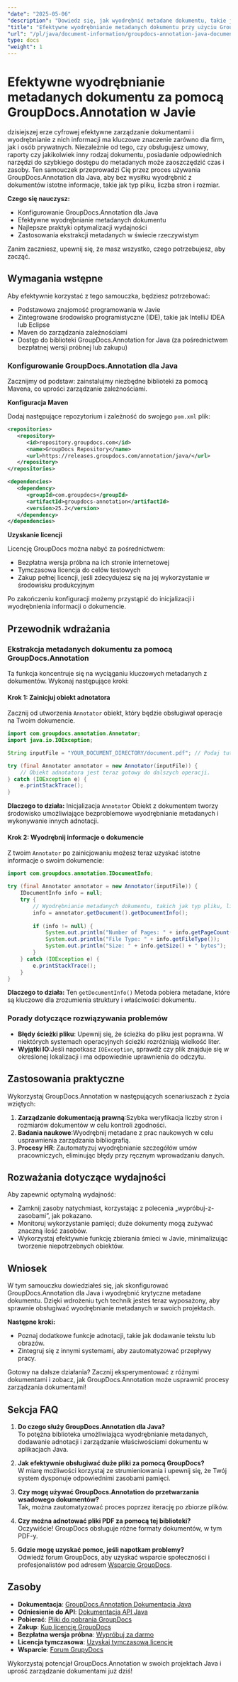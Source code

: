 ```yaml
---
"date": "2025-05-06"
"description": "Dowiedz się, jak wyodrębnić metadane dokumentu, takie jak typ pliku, liczba stron i rozmiar, za pomocą GroupDocs.Annotation dla Java. Ulepsz zarządzanie dokumentami dzięki wydajnej ekstrakcji informacji."
"title": "Efektywne wyodrębnianie metadanych dokumentu przy użyciu GroupDocs.Annotation w Javie"
"url": "/pl/java/document-information/groupdocs-annotation-java-document-info-extraction/"
type: docs
"weight": 1
---
```


# Efektywne wyodrębnianie metadanych dokumentu za pomocą GroupDocs.Annotation w Javie

dzisiejszej erze cyfrowej efektywne zarządzanie dokumentami i wyodrębnianie z nich informacji ma kluczowe znaczenie zarówno dla firm, jak i osób prywatnych. Niezależnie od tego, czy obsługujesz umowy, raporty czy jakikolwiek inny rodzaj dokumentu, posiadanie odpowiednich narzędzi do szybkiego dostępu do metadanych może zaoszczędzić czas i zasoby. Ten samouczek przeprowadzi Cię przez proces używania GroupDocs.Annotation dla Java, aby bez wysiłku wyodrębnić z dokumentów istotne informacje, takie jak typ pliku, liczba stron i rozmiar.

**Czego się nauczysz:**
- Konfigurowanie GroupDocs.Annotation dla Java
- Efektywne wyodrębnianie metadanych dokumentu
- Najlepsze praktyki optymalizacji wydajności
- Zastosowania ekstrakcji metadanych w świecie rzeczywistym

Zanim zaczniesz, upewnij się, że masz wszystko, czego potrzebujesz, aby zacząć.

## Wymagania wstępne

Aby efektywnie korzystać z tego samouczka, będziesz potrzebować:
- Podstawowa znajomość programowania w Javie
- Zintegrowane środowisko programistyczne (IDE), takie jak IntelliJ IDEA lub Eclipse
- Maven do zarządzania zależnościami
- Dostęp do biblioteki GroupDocs.Annotation for Java (za pośrednictwem bezpłatnej wersji próbnej lub zakupu)

### Konfigurowanie GroupDocs.Annotation dla Java

Zacznijmy od podstaw: zainstalujmy niezbędne biblioteki za pomocą Mavena, co uprości zarządzanie zależnościami.

**Konfiguracja Maven**

Dodaj następujące repozytorium i zależność do swojego `pom.xml` plik:

```xml
<repositories>
   <repository>
      <id>repository.groupdocs.com</id>
      <name>GroupDocs Repository</name>
      <url>https://releases.groupdocs.com/annotation/java/</url>
   </repository>
</repositories>

<dependencies>
   <dependency>
      <groupId>com.groupdocs</groupId>
      <artifactId>groupdocs-annotation</artifactId>
      <version>25.2</version>
   </dependency>
</dependencies>
```

**Uzyskanie licencji**

Licencję GroupDocs można nabyć za pośrednictwem:
- Bezpłatna wersja próbna na ich stronie internetowej
- Tymczasowa licencja do celów testowych
- Zakup pełnej licencji, jeśli zdecydujesz się na jej wykorzystanie w środowisku produkcyjnym

Po zakończeniu konfiguracji możemy przystąpić do inicjalizacji i wyodrębnienia informacji o dokumencie.

## Przewodnik wdrażania

### Ekstrakcja metadanych dokumentu za pomocą GroupDocs.Annotation

Ta funkcja koncentruje się na wyciąganiu kluczowych metadanych z dokumentów. Wykonaj następujące kroki:

#### Krok 1: Zainicjuj obiekt adnotatora

Zacznij od utworzenia `Annotator` obiekt, który będzie obsługiwał operacje na Twoim dokumencie.

```java
import com.groupdocs.annotation.Annotator;
import java.io.IOException;

String inputFile = "YOUR_DOCUMENT_DIRECTORY/document.pdf"; // Podaj tutaj ścieżkę do pliku

try (final Annotator annotator = new Annotator(inputFile)) {
    // Obiekt adnotatora jest teraz gotowy do dalszych operacji.
} catch (IOException e) {
    e.printStackTrace();
}
```

**Dlaczego to działa:** Inicjalizacja `Annotator` Obiekt z dokumentem tworzy środowisko umożliwiające bezproblemowe wyodrębnianie metadanych i wykonywanie innych adnotacji.

#### Krok 2: Wyodrębnij informacje o dokumencie

Z twoim `Annotator` po zainicjowaniu możesz teraz uzyskać istotne informacje o swoim dokumencie:

```java
import com.groupdocs.annotation.IDocumentInfo;

try (final Annotator annotator = new Annotator(inputFile)) {
    IDocumentInfo info = null;
    try {
        // Wyodrębnianie metadanych dokumentu, takich jak typ pliku, liczba stron i rozmiar.
        info = annotator.getDocument().getDocumentInfo();
        
        if (info != null) {
            System.out.println("Number of Pages: " + info.getPageCount());
            System.out.println("File Type: " + info.getFileType());
            System.out.println("Size: " + info.getSize() + " bytes");
        }
    } catch (IOException e) {
        e.printStackTrace();
    }
}
```

**Dlaczego to działa:** Ten `getDocumentInfo()` Metoda pobiera metadane, które są kluczowe dla zrozumienia struktury i właściwości dokumentu.

### Porady dotyczące rozwiązywania problemów

- **Błędy ścieżki pliku**: Upewnij się, że ścieżka do pliku jest poprawna. W niektórych systemach operacyjnych ścieżki rozróżniają wielkość liter.
- **Wyjątki IO**:Jeśli napotkasz `IOException`, sprawdź czy plik znajduje się w określonej lokalizacji i ma odpowiednie uprawnienia do odczytu.

## Zastosowania praktyczne

Wykorzystaj GroupDocs.Annotation w następujących scenariuszach z życia wziętych:
1. **Zarządzanie dokumentacją prawną**:Szybka weryfikacja liczby stron i rozmiarów dokumentów w celu kontroli zgodności.
2. **Badania naukowe**:Wyodrębnij metadane z prac naukowych w celu usprawnienia zarządzania bibliografią.
3. **Procesy HR**: Zautomatyzuj wyodrębnianie szczegółów umów pracowniczych, eliminując błędy przy ręcznym wprowadzaniu danych.

## Rozważania dotyczące wydajności

Aby zapewnić optymalną wydajność:
- Zamknij zasoby natychmiast, korzystając z polecenia „wypróbuj-z-zasobami”, jak pokazano.
- Monitoruj wykorzystanie pamięci; duże dokumenty mogą zużywać znaczną ilość zasobów.
- Wykorzystaj efektywnie funkcję zbierania śmieci w Javie, minimalizując tworzenie niepotrzebnych obiektów.

## Wniosek

W tym samouczku dowiedziałeś się, jak skonfigurować GroupDocs.Annotation dla Java i wyodrębnić krytyczne metadane dokumentu. Dzięki wdrożeniu tych technik jesteś teraz wyposażony, aby sprawnie obsługiwać wyodrębnianie metadanych w swoich projektach.

**Następne kroki:**
- Poznaj dodatkowe funkcje adnotacji, takie jak dodawanie tekstu lub obrazów.
- Zintegruj się z innymi systemami, aby zautomatyzować przepływy pracy.

Gotowy na dalsze działania? Zacznij eksperymentować z różnymi dokumentami i zobacz, jak GroupDocs.Annotation może usprawnić procesy zarządzania dokumentami!

## Sekcja FAQ

1. **Do czego służy GroupDocs.Annotation dla Java?**  
   To potężna biblioteka umożliwiająca wyodrębnianie metadanych, dodawanie adnotacji i zarządzanie właściwościami dokumentu w aplikacjach Java.

2. **Jak efektywnie obsługiwać duże pliki za pomocą GroupDocs?**  
   W miarę możliwości korzystaj ze strumieniowania i upewnij się, że Twój system dysponuje odpowiednimi zasobami pamięci.

3. **Czy mogę używać GroupDocs.Annotation do przetwarzania wsadowego dokumentów?**  
   Tak, można zautomatyzować proces poprzez iterację po zbiorze plików.

4. **Czy można adnotować pliki PDF za pomocą tej biblioteki?**  
   Oczywiście! GroupDocs obsługuje różne formaty dokumentów, w tym PDF-y.

5. **Gdzie mogę uzyskać pomoc, jeśli napotkam problemy?**  
   Odwiedź forum GroupDocs, aby uzyskać wsparcie społeczności i profesjonalistów pod adresem [Wsparcie GroupDocs](https://forum.groupdocs.com/c/annotation).

## Zasoby

- **Dokumentacja**: [GroupDocs.Annotation Dokumentacja Java](https://docs.groupdocs.com/annotation/java/)
- **Odniesienie do API**: [Dokumentacja API Java](https://reference.groupdocs.com/annotation/java/)
- **Pobierać**: [Pliki do pobrania GroupDocs](https://releases.groupdocs.com/annotation/java/)
- **Zakup**: [Kup licencję GroupDocs](https://purchase.groupdocs.com/buy)
- **Bezpłatna wersja próbna**: [Wypróbuj za darmo](https://releases.groupdocs.com/annotation/java/)
- **Licencja tymczasowa**: [Uzyskaj tymczasową licencję](https://purchase.groupdocs.com/temporary-license/)
- **Wsparcie**: [Forum GrupyDocs](https://forum.groupdocs.com/c/annotation/) 

Wykorzystaj potencjał GroupDocs.Annotation w swoich projektach Java i uprość zarządzanie dokumentami już dziś!